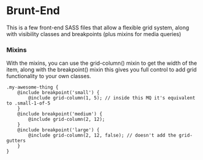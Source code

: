 # Brunt-End

This is a few front-end SASS files that allow a flexible grid system, along with visibility classes and breakpoints (plus mixins for media queries)

### Mixins
With the mixins, you can use the grid-column() mixin to get the width of the item, along with the breakpoint() mixin this gives you full control to add grid functionality to your own classes.

```
.my-awesome-thing {
    @include breakpoint('small') {
        @include grid-column(1, 5); // inside this MQ it's equivalent to .small-1-of-5
    }
    @include breakpoint('medium') {
        @include grid-column(2, 12);
    }
    @include breakpoint('large') {
        @include grid-column(2, 12, false); // doesn't add the grid-gutters
    }
}
```
